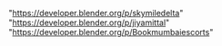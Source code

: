  
"https://developer.blender.org/p/skymiledelta"
"https://developer.blender.org/p/jiyamittal"
"https://developer.blender.org/p/Bookmumbaiescorts"
 
